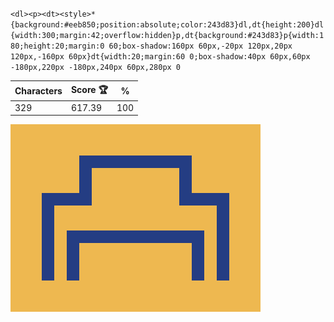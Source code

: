 `<dl><p><dt><style>*{background:#eeb850;position:absolute;color:243d83}dl,dt{height:200}dl{width:300;margin:42;overflow:hidden}p,dt{background:#243d83}p{width:180;height:20;margin:0 60;box-shadow:160px 60px,-20px 120px,20px 120px,-160px 60px}dt{width:20;margin:60 0;box-shadow:40px 60px,60px -180px,220px -180px,240px 60px,280px 0`

| Characters | Score 🏆 | %   |
| ---------- | -------- | --- |
| 329        | 617.39   | 100 |

![](/2025/Jun2025/10/20250610.png)
